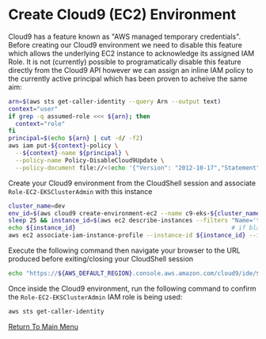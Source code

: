# Create Cloud9 (EC2) Environment

Cloud9 has a feature known as "AWS managed temporary credentials". Before creating our Cloud9 environment we need to disable this feature which allows the underlying EC2 instance to acknowledge its assigned IAM Role. It is not (currently) possible to programatically disable this feature directly from the Cloud9 API however we can assign an inline IAM policy to the currently active principal which has been proven to acheive the same aim:
```bash
arn=$(aws sts get-caller-identity --query Arn --output text)
context="user"
if grep -q assumed-role <<< ${arn}; then
  context="role"
fi
principal=$(echo ${arn} | cut -d/ -f2)
aws iam put-${context}-policy \
  --${context}-name ${principal} \
  --policy-name Policy-DisableCloud9Update \
  --policy-document file://<(echo '{"Version": "2012-10-17","Statement": [{"Effect": "Deny","Action": "cloud9:UpdateEnvironment","Resource": "*"}]}')
```

Create your Cloud9 environment from the CloudShell session and associate `Role-EC2-EKSClusterAdmin` with this instance
```bash
cluster_name=dev
env_id=$(aws cloud9 create-environment-ec2 --name c9-eks-${cluster_name} --instance-type m5.large --image-id amazonlinux-2-x86_64 --query "environmentId" --output text)
sleep 25 && instance_id=$(aws ec2 describe-instances --filters "Name='tag:aws:cloud9:environment',Values='${env_id}'" --query "Reservations[].Instances[0].InstanceId" --output text)
echo ${instance_id}                                            # if blank, wait (sleep) a little longer and repeat previous instruction
aws ec2 associate-iam-instance-profile --instance-id ${instance_id} --iam-instance-profile Name=Role-EC2-EKSClusterAdmin
```

Execute the following command then navigate your browser to the URL produced before exiting/closing your CloudShell session
```bash
echo "https://${AWS_DEFAULT_REGION}.console.aws.amazon.com/cloud9/ide/${env_id}"
```

Once inside the Cloud9 environment, run the following command to confirm the `Role-EC2-EKSClusterAdmin` IAM role is being used:
```bash
aws sts get-caller-identity
```

[Return To Main Menu](/README.md)
